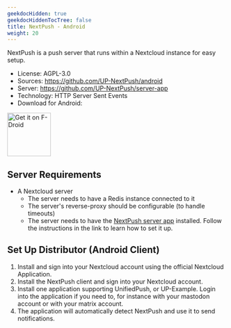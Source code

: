 ```yaml
---
geekdocHidden: true
geekdocHiddenTocTree: false
title: NextPush - Android
weight: 20
---
```


NextPush is a push server that runs within a Nextcloud instance for easy setup.

* License: AGPL-3.0
* Sources: <https://github.com/UP-NextPush/android>
* Server: <https://github.com/UP-NextPush/server-app>
* Technology: HTTP Server Sent Events
* Download for Android:

[<img alt="Get it on F-Droid" src="/img/f-droid-badge.png" height=100>](https://f-droid.org/en/packages/org.unifiedpush.distributor.nextpush/)

## Server Requirements

* A Nextcloud server
  * The server needs to have a Redis instance connected to it
  * The server's reverse-proxy should be configurable (to handle timeouts)
  * The server needs to have the [NextPush server app](https://github.com/UP-NextPush/server-app) installed. Follow the instructions in the link to learn how to set it up.

## Set Up Distributor (Android Client)

1. Install and sign into your Nextcloud account using the official Nextcloud Application.
2. Install the NextPush client and sign into your Nextcloud account.
3. Install one application supporting UnifiedPush, or UP-Example. Login into the application if you need to, for instance with your mastodon account or with your matrix account.
4. The application will automatically detect NextPush and use it to send notifications.


